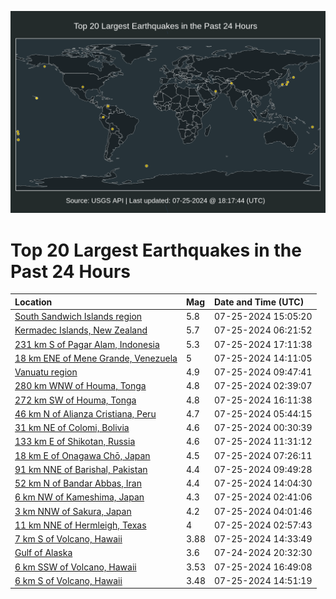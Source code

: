 ![Map](./map.png)

# Top 20 Largest Earthquakes in the Past 24 Hours

| Location | Mag | Date and Time (UTC) |
|:---|:---|:---|
| [South Sandwich Islands region](https://earthquake.usgs.gov/earthquakes/eventpage/us6000nfpd) | 5.8 | 07-25-2024 15:05:20 |
| [Kermadec Islands, New Zealand](https://earthquake.usgs.gov/earthquakes/eventpage/us6000nfjw) | 5.7 | 07-25-2024 06:21:52 |
| [231 km S of Pagar Alam, Indonesia](https://earthquake.usgs.gov/earthquakes/eventpage/us6000nfsb) | 5.3 | 07-25-2024 17:11:38 |
| [18 km ENE of Mene Grande, Venezuela](https://earthquake.usgs.gov/earthquakes/eventpage/us6000nfng) | 5 | 07-25-2024 14:11:05 |
| [Vanuatu region](https://earthquake.usgs.gov/earthquakes/eventpage/us6000nfld) | 4.9 | 07-25-2024 09:47:41 |
| [280 km WNW of Houma, Tonga](https://earthquake.usgs.gov/earthquakes/eventpage/us6000nfia) | 4.8 | 07-25-2024 02:39:07 |
| [272 km SW of Houma, Tonga](https://earthquake.usgs.gov/earthquakes/eventpage/us6000nfr7) | 4.8 | 07-25-2024 16:11:38 |
| [46 km N of Alianza Cristiana, Peru](https://earthquake.usgs.gov/earthquakes/eventpage/us6000nfje) | 4.7 | 07-25-2024 05:44:15 |
| [31 km NE of Colomi, Bolivia](https://earthquake.usgs.gov/earthquakes/eventpage/us6000nfh3) | 4.6 | 07-25-2024 00:30:39 |
| [133 km E of Shikotan, Russia](https://earthquake.usgs.gov/earthquakes/eventpage/us6000nfm4) | 4.6 | 07-25-2024 11:31:12 |
| [18 km E of Onagawa Chō, Japan](https://earthquake.usgs.gov/earthquakes/eventpage/us6000nfke) | 4.5 | 07-25-2024 07:26:11 |
| [91 km NNE of Barishal, Pakistan](https://earthquake.usgs.gov/earthquakes/eventpage/us6000nflf) | 4.4 | 07-25-2024 09:49:28 |
| [52 km N of Bandar Abbas, Iran](https://earthquake.usgs.gov/earthquakes/eventpage/us6000nfnd) | 4.4 | 07-25-2024 14:04:30 |
| [6 km NW of Kameshima, Japan](https://earthquake.usgs.gov/earthquakes/eventpage/us6000nfi9) | 4.3 | 07-25-2024 02:41:06 |
| [3 km NNW of Sakura, Japan](https://earthquake.usgs.gov/earthquakes/eventpage/us6000nfiy) | 4.2 | 07-25-2024 04:01:46 |
| [11 km NNE of Hermleigh, Texas](https://earthquake.usgs.gov/earthquakes/eventpage/tx2024ompo) | 4 | 07-25-2024 02:57:43 |
| [7 km S of Volcano, Hawaii](https://earthquake.usgs.gov/earthquakes/eventpage/hv74363196) | 3.88 | 07-25-2024 14:33:49 |
| [Gulf of Alaska](https://earthquake.usgs.gov/earthquakes/eventpage/us6000nfdw) | 3.6 | 07-24-2024 20:32:30 |
| [6 km SSW of Volcano, Hawaii](https://earthquake.usgs.gov/earthquakes/eventpage/hv74363616) | 3.53 | 07-25-2024 16:49:08 |
| [6 km S of Volcano, Hawaii](https://earthquake.usgs.gov/earthquakes/eventpage/hv74363241) | 3.48 | 07-25-2024 14:51:19 |
